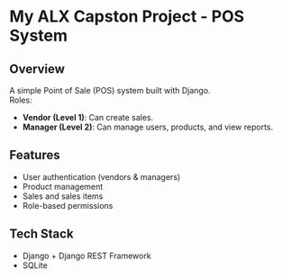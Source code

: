 # My ALX Capston Project - POS System

## Overview
A simple Point of Sale (POS) system built with Django.  
Roles:
- **Vendor (Level 1)**: Can create sales.  
- **Manager (Level 2)**: Can manage users, products, and view reports.  

## Features
- User authentication (vendors & managers)
- Product management
- Sales and sales items
- Role-based permissions

## Tech Stack
- Django + Django REST Framework
- SQLite

